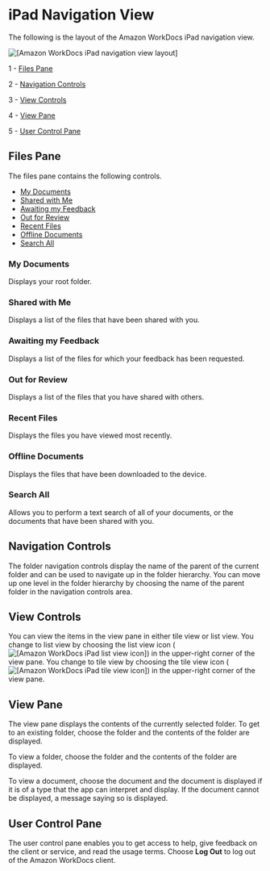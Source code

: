 # iPad Navigation View<a name="ipad_nav_view"></a>

The following is the layout of the Amazon WorkDocs iPad navigation view\.

![\[Amazon WorkDocs iPad navigation view layout\]](http://docs.aws.amazon.com/workdocs/latest/userguide/images/ipad_nav_layout.png)

1 \- [Files Pane](#ipad_nav_files_pane)

2 \- [Navigation Controls](#ipad_nav_controls)

3 \- [View Controls](#ipad_nav_view_controls)

4 \- [View Pane](#ipad_nav_view_pane)

5 \- [User Control Pane](#ipad_nav_user_control_pane)

## Files Pane<a name="ipad_nav_files_pane"></a>

The files pane contains the following controls\.


+ [My Documents](#ipad_my_docs)
+ [Shared with Me](#ipad_shared)
+ [Awaiting my Feedback](#ipad_awaiting_feedback)
+ [Out for Review](#ipad_out_for_review)
+ [Recent Files](#ipad_recent_files)
+ [Offline Documents](#ipad_offline_documents)
+ [Search All](#ipad_search_all)

### My Documents<a name="ipad_my_docs"></a>

Displays your root folder\.

### Shared with Me<a name="ipad_shared"></a>

Displays a list of the files that have been shared with you\.

### Awaiting my Feedback<a name="ipad_awaiting_feedback"></a>

Displays a list of the files for which your feedback has been requested\.

### Out for Review<a name="ipad_out_for_review"></a>

Displays a list of the files that you have shared with others\.

### Recent Files<a name="ipad_recent_files"></a>

Displays the files you have viewed most recently\. 

### Offline Documents<a name="ipad_offline_documents"></a>

Displays the files that have been downloaded to the device\.

### Search All<a name="ipad_search_all"></a>

Allows you to perform a text search of all of your documents, or the documents that have been shared with you\.

## Navigation Controls<a name="ipad_nav_controls"></a>

The folder navigation controls display the name of the parent of the current folder and can be used to navigate up in the folder hierarchy\. You can move up one level in the folder hierarchy by choosing the name of the parent folder in the navigation controls area\.

## View Controls<a name="ipad_nav_view_controls"></a>

You can view the items in the view pane in either tile view or list view\. You change to list view by choosing the list view icon \(![\[Amazon WorkDocs iPad list view icon\]](http://docs.aws.amazon.com/workdocs/latest/userguide/images/ipad_list_view_icon.png)\) in the upper\-right corner of the view pane\. You change to tile view by choosing the tile view icon \(![\[Amazon WorkDocs iPad tile view icon\]](http://docs.aws.amazon.com/workdocs/latest/userguide/images/ipad_tile_view_icon.png)\) in the upper\-right corner of the view pane\. 

## View Pane<a name="ipad_nav_view_pane"></a>

The view pane displays the contents of the currently selected folder\. To get to an existing folder, choose the folder and the contents of the folder are displayed\. 

To view a folder, choose the folder and the contents of the folder are displayed\. 

To view a document, choose the document and the document is displayed if it is of a type that the app can interpret and display\. If the document cannot be displayed, a message saying so is displayed\. 

## User Control Pane<a name="ipad_nav_user_control_pane"></a>

The user control pane enables you to get access to help, give feedback on the client or service, and read the usage terms\. Choose **Log Out** to log out of the Amazon WorkDocs client\. 